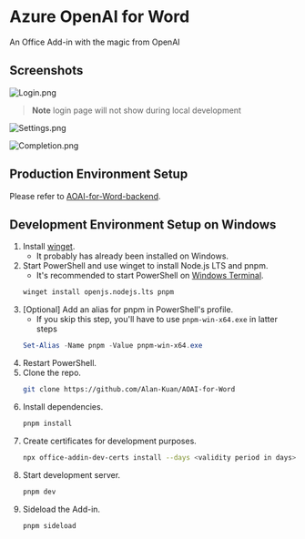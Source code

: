 # Azure OpenAI for Word
An Office Add-in with the magic from OpenAI

## Screenshots
![Login.png](https://github.com/Alan-Kuan/AOAI-for-Word/assets/24734750/a6d21cca-3f0a-4387-9734-72fe0299a153)
> **Note**
> login page will not show during local development

![Settings.png](https://github.com/Alan-Kuan/AOAI-for-Word/assets/24734750/c05f68f5-d687-457f-af09-f2b6052167e2)

![Completion.png](https://github.com/Alan-Kuan/AOAI-for-Word/assets/24734750/e11da2c7-d8c8-44f8-8ace-0d46d65a1516)

## Production Environment Setup
Please refer to [AOAI-for-Word-backend](https://github.com/Alan-Kuan/AOAI-for-Word-backend).

## Development Environment Setup on Windows
1. Install [winget](https://learn.microsoft.com/zh-tw/windows/package-manager/winget/).
    - It probably has already been installed on Windows.
2. Start PowerShell and use winget to install Node.js LTS and pnpm.
    - It's recommended to start PowerShell on [Windows Terminal](https://learn.microsoft.com/en-us/windows/terminal/install).
    ```sh
    winget install openjs.nodejs.lts pnpm
    ```
3. [Optional] Add an alias for pnpm in PowerShell's profile.
   - If you skip this step, you'll have to use `pnpm-win-x64.exe` in latter steps
    ```powershell
    Set-Alias -Name pnpm -Value pnpm-win-x64.exe
    ```
3. Restart PowerShell.
4. Clone the repo.
    ```sh
    git clone https://github.com/Alan-Kuan/AOAI-for-Word
    ```
5. Install dependencies.
    ```sh
    pnpm install
    ```
6. Create certificates for development purposes.
    ```sh
    npx office-addin-dev-certs install --days <validity period in days>
    ```
7. Start development server.
    ```sh
    pnpm dev
    ```
8. Sideload the Add-in.
   ```sh
   pnpm sideload
   ```
